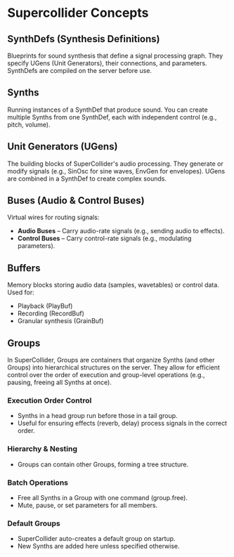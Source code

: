 # Supercollider Concepts

## SynthDefs (Synthesis Definitions)

Blueprints for sound synthesis that define a signal processing graph. They specify UGens (Unit Generators), their connections, and parameters. SynthDefs are compiled on the server before use.

## Synths

Running instances of a SynthDef that produce sound. You can create multiple Synths from one SynthDef, each with independent control (e.g., pitch, volume).

## Unit Generators (UGens)

The building blocks of SuperCollider's audio processing. They generate or modify signals (e.g., SinOsc for sine waves, EnvGen for envelopes). UGens are combined in a SynthDef to create complex sounds.

## Buses (Audio & Control Buses)

Virtual wires for routing signals:

- **Audio Buses** – Carry audio-rate signals (e.g., sending audio to effects).
- **Control Buses** – Carry control-rate signals (e.g., modulating parameters).

## Buffers

Memory blocks storing audio data (samples, wavetables) or control data. Used for:

- Playback (PlayBuf)
- Recording (RecordBuf)
- Granular synthesis (GrainBuf)

## Groups

In SuperCollider, Groups are containers that organize Synths (and other Groups) into hierarchical structures on the server. They allow for efficient control over the order of execution and group-level operations (e.g., pausing, freeing all Synths at once).

### Execution Order Control
- Synths in a head group run before those in a tail group.
- Useful for ensuring effects (reverb, delay) process signals in the correct order.

### Hierarchy & Nesting
- Groups can contain other Groups, forming a tree structure.

### Batch Operations
- Free all Synths in a Group with one command (group.free).
- Mute, pause, or set parameters for all members.

### Default Groups
- SuperCollider auto-creates a default group on startup.
- New Synths are added here unless specified otherwise.
